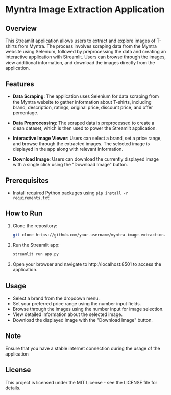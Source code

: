 # Myntra Image Extraction Application

## Overview

This Streamlit application allows users to  extract and explore images of T-shirts from Myntra. The process involves scraping data from the Myntra website using Selenium, followed by preprocessing the data and creating an interactive application with Streamlit. Users can browse through the images, view additional information, and download the images directly from the application.

## Features

- **Data Scraping**: The application uses Selenium for data scraping from the Myntra website to gather information about T-shirts, including brand, description, ratings, original price, discount price, and offer percentage.

- **Data Preprocessing**: The scraped data is preprocessed to create a clean dataset, which is then used to power the Streamlit application.

- **Interactive Image Viewer**: Users can select a brand, set a price range, and browse through the extracted images. The selected image is displayed in the app along with relevant information.

- **Download Image**: Users can download the currently displayed image with a single click using the "Download Image" button.

## Prerequisites

- Install required Python packages using `pip install -r requirements.txt`

## How to Run

1. Clone the repository:

   ```bash
   git clone https://github.com/your-username/myntra-image-extraction.git
   ```

2. Run the Streamlit app:

   ```bash
   streamlit run app.py
   ```

3. Open your browser and navigate to http://localhost:8501 to access the application.

## Usage
- Select a brand from the dropdown menu.
- Set your preferred price range using the number input fields.
- Browse through the images using the number input for image selection.
- View detailed information about the selected image.
- Download the displayed image with the "Download Image" button.

## Note
Ensure that you have a stable internet connection during the usage of the application

## License
This project is licensed under the MIT License - see the LICENSE file for details.

